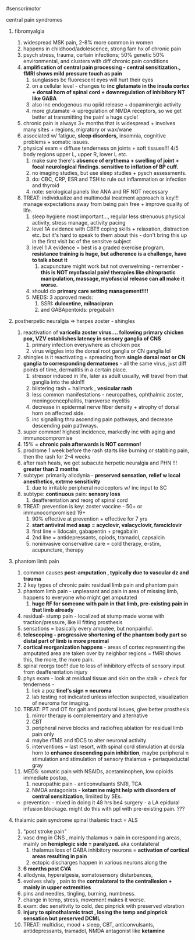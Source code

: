 #sensorimotor 

central pain syndromes

1. fibromyalgia
	1. widespread MSK pain, 2-8% more common in women 
	2. happens in childhood/adolescence, strong fam hx of chronic pain 
	3. psych stress, trauma, certain infections; 50% genetic 50% environmental, and clusters with diff chronic pain conditions 
	4. **amplification of central pain processing - central sensitization., fMRI shows mild pressure touch as pain**
		1. sunglasses bc fluorescent eyes will hurt their eyes 
		2. on a cellular level - changes to **inc glutamate in the insula cortex + dorsal horn of spinal cord + downregulation of inhibitory NT like GABA**
		3. also inc endogenous mu opiid release + dopaminergic activity 
		4. more glutamate -> upregulation of NMDA receptors, so we get better at transmitting the pain! a huge cycle! 
	5. chronic pain is always 3+ months that is widespread + involves many sites + regions, migratory or wax/wane
	6. associated w/ fatigue, **sleep disorders,** insomnia, cognitive problems + somatic issues. 
	7. physical exam = diffuse tenderness on joints + soft tissues!!! 4/5 body regions upper L, upper R, lower L etc.
		1. make sure there's **absence of erythema + swelling of joint + focal neurological findings. sensitive to inflation of BP cuff.**
		2. no imaging studies, but use sleep studies + pysch assessments. 
		3. do: CBC, CRP, ESR and TSH to rule out inflammation or infection and thyroid
		4. note: serological panels like ANA and RF NOT necessary 
	8. TREAT: individualize and multimodal treatment approach is key!!! manage expectations away from being pain free + improve quality of life. 
		1. sleep hygiene most important..., regular less strenuous physical activity, stress manage, activity pacing 
		2. level 1A evidence with CBT!! coping skills + relaxation, distraction etc. but it's hard to speak to them about this - don't bring this up in the first visit bc of the sensitve subject  
		3. level 1 A evidence = best is a graded exercise program, **resistance training is huge, but adherence is a challenge, have to talk about it**
			1. acupuncture might work but not overwelming - remember - **this is NOT myofascial pain! therapies like chiropractic manipulation, massage, myofascial release can all make it worse.**
		4. should do **primary care setting management!!!!**
		5. MEDS: 3 approved meds: 
			1. SSRI: **duloxetine, milnacipran**
			2. and GABApentoids: pregabalin 

2. postherpetic neuralgia => herpes zoster - shingles 
	1. reactivation of **varicella zoster virus.... following primary chicken pox, VZV establishes latency in sensory ganglia of CNS**
		1. primary infection everywhere as chicken pox 
		2. virus wiggles into the dorsal root ganglia or CN ganglia lol 
	2. shingles is it reactivating + spreading from **single dorsal root or CN ganglia to corresponding dermatomes** - all the same virus, just diff points of time, dermatitis in a certain place. 
		1. stressor induced in life, later as adult usually, will travel from that ganglia into the skin!!!
		2. blistering rash = hallmark , **vesicular rash**
		3. less common manifestations - neuropathes, ophthalmic zoster, meningoencephalitis, transverse myelitis 
		4. decrease in epidermal nerve fiber density + atrophy of dorsal horn on affected side. 
		5. inc signalling thru ascending pain pathways, and decrease descending pain pathways. 
	3. super common! highest incidence, markedly inc with aging and immunocompromise 
	4. 15% = **chronic pain afterwards is NOT common!**
	5. prodrome 1 week before the rash starts like burning or stabbing pain, then the rash for 2-4 weeks
	6. after rash heals, we get subacute herpetic neuralgia and PHN !!! **greater than 3 months**
	7. subtype: primarily allodynia - **preserved sensation, relief w local anesthetics, extrme sensitivity**
		1. due to irritable peripheral nociceptors w/ inc input to SC 
	8. subtype: **continuous** pain: **sensory loss** 
		1. deafferentation and reorg of spinal cord 
	9. TREAT: prevention is key: zoster vaccine - 50+ or immunocompromised 19+ 
		1. 90% effective at prevention + effective for 7 yrs 
		2. **start antiviral med asap = acyclovir, valacyclovir, famciclovir**
		3. first line = lidocain, gabapentin + pregabalin 
		4. 2nd line = antidepressants, opiods, tramadol, capsaicin 
		5. noninvasive conservative care = cold therapy, e-stim, acupuncture, therapy 

3. phantom limb pain
	1. common causes **post-amputation , typically due to vascular dz and trauma**
	2. 2 key types of chronic pain: residual limb pain and phantom pain 
	3. phantom limb pain - unpleasant and pain in area of missing limb, happens to everyone who might get amputated 
		1. **huge RF for someone with pain in that limb, pre-existing pain in that limb already**
	4. residual- stump pain - localized at stump made worse with traction/pressure, like ill fitting prosthesis 
	5. sensations = basically every amputee, but nonpainful. 
	6. **telescoping - progressive shortening of the phantom body part so distal part of limb is more proximal** 
	7. **cortical reorganization happens** - areas of cortex representing the amputated area are taken over by neighbor regions = fMRI shows this, the more, the more pain. 
	8. spinal reorgs too!!! due to loss of inhibitory effects of sensory input from deafferentation injury 
	9. phys exam - look at residual tissue and skin on the stalk + check for tenderness - 
		1. liek a poz **tinel's sign = neuroma**
		2. lab testing not indicated unless infection suspected, visualization of neuroma for imaging. 
	10. TREAT: PT and OT for gait and postural issues, give better prosthesis 
		1. mirror therapy is complementary and alternative 
		2. CBT 
		3. peripheral nerve blocks and radiofreq ablation for residual limb pain only 
		4. maybe rTMS and tDCS to alter neuronal activity 
		5. interventions = last resort, with spinal cord stimulation at dorsla horn to **enhance descending pain inhibition**, maybe peripheral n stimulation and stimulation of sensory thalamus + periaqueductal gray 
	11. MEDS: somatic pain with NSAIDs, acetaminophen, low opioids immediate postop, 
		1. neuropathic pain - anticonvulsants SNRI, TCA
		2. NMDA antagonists - **ketamine might help with disorders of central sensitization**, limiited by SEs. 
	- prevention: - mixed in doing it 48 hrs be4 surgery - a LA epidural infusion blockage. might do this with ppl with pre-existing pain. ??? 

4. thalamic pain syndrome 
spinal thalamic tract = ALS 
	1. "post stroke pain"
	2. vasc dmg in CNS , mainly thalamus-> pain in coresponding areas, mainly on **hemiplegic side = paralyzed.** aka contalateral 
		1. thalamus loss of GABA inhibitory neurons = **activation of cortical areas resulting in pain** 
		2. ectopic discharges happen in various neurons along the 
	3. **6 months post CVA**
	4. allodynia, hyperalgesia, somatosensory disturbances,
	5. evolves slwly  , pain to the **contralateral to the centrallesion + mainly in upper extremities**
	6. pins and needles, tingling, burning, numbness. 
	7. change in temp, stress, movement makes it worse. 
	8. exam: dec sensitivity to cold, dec pinprick with preserved vibration 
	9. **injury to spinothalamic tract , losing the temp and pinprick sensation but preserved DCML**
	10. TREAT: multidisc, mood + sleep, CBT, anticonvulsants, antidepressants, tramadol, NMDA antagonist like **ketamine** 